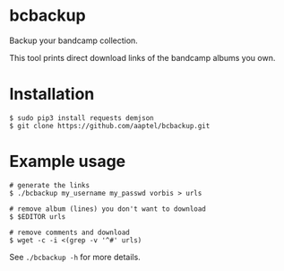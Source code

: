 # bcbackup

Backup your bandcamp collection.

This tool prints direct download links of the bandcamp albums you own.

# Installation

    $ sudo pip3 install requests demjson
    $ git clone https://github.com/aaptel/bcbackup.git

# Example usage

    # generate the links
    $ ./bcbackup my_username my_passwd vorbis > urls

    # remove album (lines) you don't want to download
    $ $EDITOR urls

    # remove comments and download
    $ wget -c -i <(grep -v '^#' urls)


See `./bcbackup -h` for more details.
